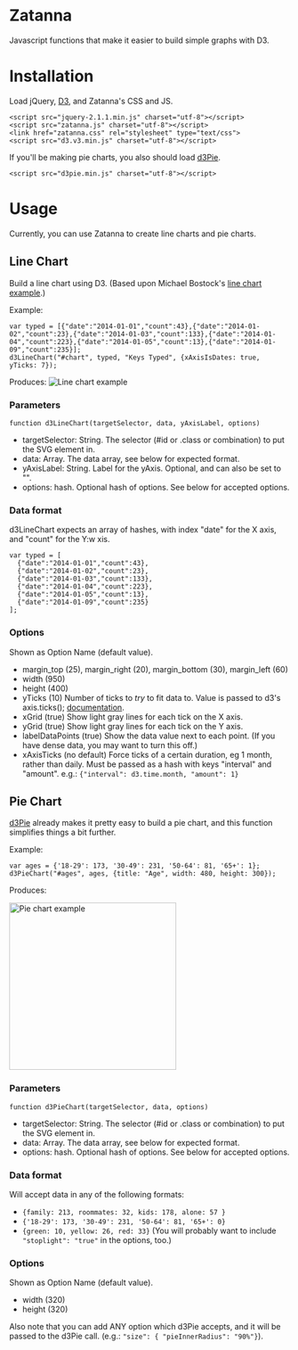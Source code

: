 Zatanna
======

Javascript functions that make it easier to build simple graphs with D3.

# Installation

Load jQuery, [D3](http://d3js.org/), and Zatanna's CSS and JS.
```
<script src="jquery-2.1.1.min.js" charset="utf-8"></script>
<script src="zatanna.js" charset="utf-8"></script>
<link href="zatanna.css" rel="stylesheet" type="text/css">
<script src="d3.v3.min.js" charset="utf-8"></script>
```

If you'll be making pie charts, you also should load [d3Pie](http://d3pie.org).
```
<script src="d3pie.min.js" charset="utf-8"></script>
```

# Usage

Currently, you can use Zatanna to create line charts and pie charts.

## Line Chart
Build a line chart using D3. (Based upon Michael Bostock's [line chart example](http://bl.ocks.org/mbostock/3883245).) 

Example:
```
var typed = [{"date":"2014-01-01","count":43},{"date":"2014-01-02","count":23},{"date":"2014-01-03","count":133},{"date":"2014-01-04","count":223},{"date":"2014-01-05","count":13},{"date":"2014-01-09","count":235}];
d3LineChart("#chart", typed, "Keys Typed", {xAxisIsDates: true, yTicks: 7});
```

Produces:
![Line chart example](http://i.imgur.com/DV32CNk.png)

### Parameters
```
function d3LineChart(targetSelector, data, yAxisLabel, options)
```
 * targetSelector: String. The selector (#id or .class or combination) to put the SVG element in.
 * data: Array. The data array, see below for expected format.
 * yAxisLabel: String. Label for the yAxis. Optional, and can also be set to "".
 * options: hash. Optional hash of options. See below for accepted options.

### Data format
d3LineChart expects an array of hashes, with index "date" for the X axis, and "count" for the Y:w
xis.
```
var typed = [
  {"date":"2014-01-01","count":43},
  {"date":"2014-01-02","count":23},
  {"date":"2014-01-03","count":133},
  {"date":"2014-01-04","count":223},
  {"date":"2014-01-05","count":13},
  {"date":"2014-01-09","count":235}
];
```

### Options 
Shown as Option Name (default value).
 * margin_top (25), margin_right (20), margin_bottom (30), margin_left (60)
 * width (950)
 * height (400)
 * yTicks (10) Number of ticks to *try* to fit data to. Value is passed to d3's axis.ticks(); [documentation](https://github.com/mbostock/d3/wiki/SVG-Axes#wiki-ticks).
 * xGrid (true) Show light gray lines for each tick on the X axis.
 * yGrid (true) Show light gray lines for each tick on the Y axis.
 * labelDataPoints (true) Show the data value next to each point. (If you have dense data, you may want to turn this off.)
 * xAxisTicks (no default) Force ticks of a certain duration, eg 1 month, rather than daily. Must be passed as a hash with keys "interval" and "amount". e.g.: `{"interval": d3.time.month, "amount": 1}`


## Pie Chart
[d3Pie](http://d3pie.org) already makes it pretty easy to build a pie chart, and this function simplifies things a bit further.

Example:
```
var ages = {'18-29': 173, '30-49': 231, '50-64': 81, '65+': 1};
d3PieChart("#ages", ages, {title: "Age", width: 480, height: 300});
```

Produces:

<img src="http://i.imgur.com/jzOPcCm.png" alt="Pie chart example" height=300 />


### Parameters
```
function d3PieChart(targetSelector, data, options)
```
 * targetSelector: String. The selector (#id or .class or combination) to put the SVG element in.
 * data: Array. The data array, see below for expected format.
 * options: hash. Optional hash of options. See below for accepted options.

### Data format
Will accept data in any of the following formats:
 * `{family: 213, roommates: 32, kids: 178, alone: 57 }`
 * `{'18-29': 173, '30-49': 231, '50-64': 81, '65+': 0}`
 * `{green: 10, yellow: 26, red: 33}` (You will probably want to include `"stoplight": "true"` in the options, too.)

### Options 
Shown as Option Name (default value).
 * width (320)
 * height (320)

Also note that you can add ANY option which d3Pie accepts, and it will be passed to the d3Pie call. (e.g.: `"size": { "pieInnerRadius": "90%"}`).
